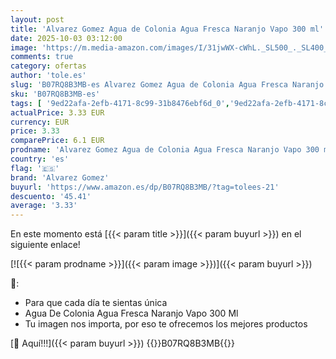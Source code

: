 ```yaml
---
layout: post
title: 'Alvarez Gomez Agua de Colonia Agua Fresca Naranjo Vapo 300 ml'
date: 2025-10-03 03:12:00
image: 'https://m.media-amazon.com/images/I/31jwWX-cWhL._SL500_._SL400_.jpg'
comments: true
category: ofertas
author: 'tole.es'
slug: 'B07RQ8B3MB-es Alvarez Gomez Agua de Colonia Agua Fresca Naranjo Vapo 300 ml'
sku: 'B07RQ8B3MB-es'
tags: [ '9ed22afa-2efb-4171-8c99-31b8476ebf6d_0','9ed22afa-2efb-4171-8c99-31b8476ebf6d_5001','Agua de colonia para hombres','Arborist Merchandising Root','Belleza','Fragancias para hombres','Perfumes y fragancias','Self Service','Special Features Stores','Top Brands Beauty Fragrances','Top Brands Beauty Selection','Top Brands Perfumes Selection','agua','alvarez gomez','colonia','de','🇪🇸', ]
actualPrice: 3.33 EUR
currency: EUR
price: 3.33
comparePrice: 6.1 EUR
prodname: 'Alvarez Gomez Agua de Colonia Agua Fresca Naranjo Vapo 300 ml'
country: 'es'
flag: '🇪🇸'
brand: 'Alvarez Gomez'
buyurl: 'https://www.amazon.es/dp/B07RQ8B3MB/?tag=tolees-21'
descuento: '45.41'
average: '3.33'
---
```


En este momento está [{{< param title >}}]({{< param buyurl >}}) en el siguiente enlace!

[![{{< param prodname >}}]({{< param image >}})]({{< param buyurl >}})

🔎:

- Para que cada día te sientas única
- Agua De Colonia Agua Fresca Naranjo Vapo 300 Ml
- Tu imagen nos importa, por eso te ofrecemos los mejores productos

[🛒 Aquí!!!]({{< param buyurl >}})
{{<world>}}B07RQ8B3MB{{</world>}}
